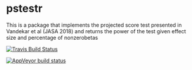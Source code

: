 # pstestr
This is a package that implements the projected score test presented in Vandekar et al (JASA 2018) and returns the power of the test given effect size and percentage of nonzerobetas

[![Travis Build Status](https://travis-ci.org/carolynlou/pstestr.svg?branch=master)](https://travis-ci.org/carolynlou/pstestr)

[![AppVeyor build status](https://ci.appveyor.com/api/projects/status/github/carolynlou/pstestr?branch=master&svg=true)](https://ci.appveyor.com/project/carolynlou/pstestr)
